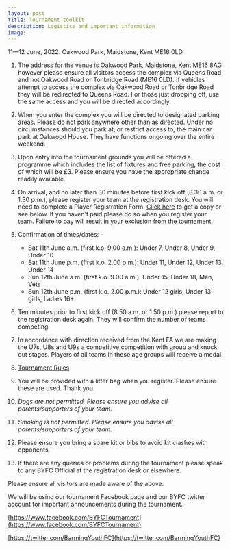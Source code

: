 ```yaml
---
layout: post
title: Tournament toolkit
description: Logistics and important information
image: 
---
```


11&mdash;12 June, 2022. Oakwood Park, Maidstone, Kent ME16 0LD

1. The address for the venue is Oakwood Park, Maidstone, Kent ME16 8AG however please ensure all visitors access the complex via Queens Road and not Oakwood Road or Tonbridge Road (ME16 0LD). If vehicles attempt to access the complex via Oakwood Road or Tonbridge Road they will be redirected to Queens Road.
For those just dropping off, use the same access and you will be directed accordingly.

2. When you enter the complex you will be directed to designated parking areas. Please do not park anywhere other than as directed. Under no circumstances should you park at, or restrict access to, the main car park at Oakwood House. They have functions ongoing over the entire weekend.

3. Upon entry into the tournament grounds you will be offered a programme which includes the list of fixtures and free parking, the cost of which will be £3. Please ensure you have the appropriate change readily available.

4. On arrival, and no later than 30 minutes before first kick off (8.30 a.m. or 1.30 p.m.), please register your team at the registration desk. You will need to complete a Player Registration Form. [Click here](https://www.dropbox.com/s/vwzhpuw6q6lvyqu/Player%20Registration%20Form.pdf?dl=0) to get a copy or see below. If you haven't paid please do so when you register your team. Failure to pay will result in your exclusion from the tournament.

5. Confirmation of times/dates: -

	* Sat 11th June a.m. (first k.o. 9.00 a.m.): Under 7, Under 8, Under 9, Under 10
	* Sat 11th June p.m. (first k.o. 2.00 p.m.): Under 11, Under 12, Under 13, Under 14
	* Sun 12th June a.m. (first k.o. 9.00 a.m.): Under 15, Under 18, Men, Vets
	* Sun 12th June p.m. (first k.o. 2.00 p.m.): Under 12 girls, Under 13 girls, Ladies 16+


6. Ten minutes prior to first kick off (8.50 a.m. or 1.50 p.m.) please report to the registration desk again. They will confirm the number of teams competing.

7. In accordance with direction received from the Kent FA we are making the U7s, U8s and U9s a competitive competition with group and knock out stages. Players of all teams in these age groups will receive a medal.

8. [Tournament Rules](/2016/08/24/rules.html) 

9. You will be provided with a litter bag when you register. Please ensure these are used. Thank you.

10. _Dogs are not permitted. Please ensure you advise all parents/supporters of your team._

11. _Smoking is not permitted. Please ensure you advise all parents/supporters of your team._

12. Please ensure you bring a spare kit or bibs to avoid kit clashes with opponents.

13. If there are any queries or problems during the tournament please speak to any BYFC Official at the registration desk or elsewhere.

Please ensure all visitors are made aware of the above.


We will be using our tournament Facebook page and our BYFC twitter account for important announcements during the tournament. 

[https://www.facebook.com/BYFCTournament](https://www.facebook.com/BYFCTournament)

[https://twitter.com/BarmingYouthFC](https://twitter.com/BarmingYouthFC)


